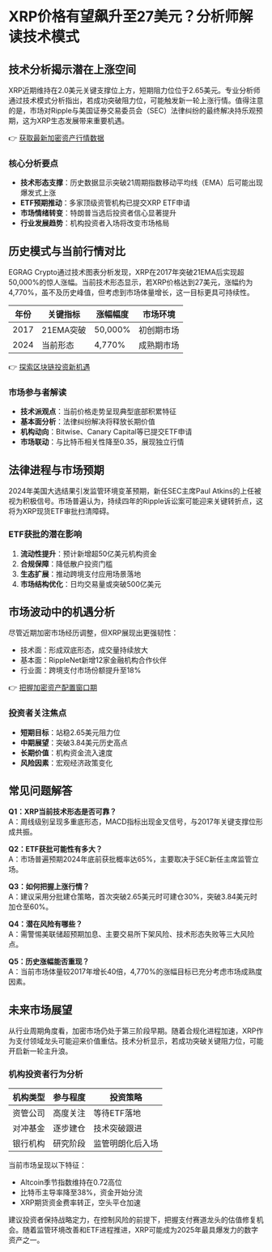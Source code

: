 # XRP价格有望飙升至27美元？分析师解读技术模式

## 技术分析揭示潜在上涨空间

XRP近期维持在2.0美元关键支撑位上方，短期阻力位位于2.65美元。专业分析师通过技术模式分析指出，若成功突破阻力位，可能触发新一轮上涨行情。值得注意的是，市场对Ripple与美国证券交易委员会（SEC）法律纠纷的最终解决持乐观预期，这为XRP生态发展带来重要机遇。

👉 [获取最新加密资产行情数据](https://bit.ly/okx_welcome)

### 核心分析要点
- **技术形态支撑**：历史数据显示突破21周期指数移动平均线（EMA）后可能出现爆发式上涨
- **ETF预期推动**：多家顶级资管机构已提交XRP ETF申请
- **市场情绪转变**：特朗普当选后投资者信心显著提升
- **行业发展趋势**：机构投资者入场将改变市场格局

## 历史模式与当前行情对比

EGRAG Crypto通过技术图表分析发现，XRP在2017年突破21EMA后实现超50,000%的惊人涨幅。当前技术形态显示，若XRP价格达到27美元，涨幅约为4,770%，虽不及历史峰值，但考虑到市场体量增长，这一目标更具可持续性。

| 年份 | 关键指标 | 涨幅幅度 | 市场环境 |
|------|----------|----------|----------|
| 2017 | 21EMA突破 | 50,000% | 初创期市场 |
| 2024 | 当前形态 | 4,770% | 成熟期市场 |

👉 [探索区块链投资新机遇](https://bit.ly/okx_welcome)

### 市场参与者解读
- **技术派观点**：当前价格走势呈现典型底部积累特征
- **基本面分析**：法律纠纷解决将释放长期价值
- **机构动向**：Bitwise、Canary Capital等已提交ETF申请
- **市场联动**：与比特币相关性降至0.35，展现独立行情

## 法律进程与市场预期

2024年美国大选结果引发监管环境变革预期，新任SEC主席Paul Atkins的上任被视为积极信号。市场普遍认为，持续四年的Ripple诉讼案可能迎来关键转折点，这将为XRP现货ETF审批扫清障碍。

### ETF获批的潜在影响
1. **流动性提升**：预计新增超50亿美元机构资金
2. **合规保障**：降低散户投资门槛
3. **生态扩展**：推动跨境支付应用场景落地
4. **市场结构优化**：日均交易量或突破500亿美元

## 市场波动中的机遇分析

尽管近期加密市场经历调整，但XRP展现出更强韧性：
- 技术面：形成双底形态，成交量持续放大
- 基本面：RippleNet新增12家金融机构合作伙伴
- 行业面：跨境支付市场份额提升至18%

👉 [把握加密资产配置窗口期](https://bit.ly/okx_welcome)

### 投资者关注焦点
- **短期目标**：站稳2.65美元阻力位
- **中期展望**：突破3.84美元历史高点
- **长期价值**：机构资金流入速度
- **风险因素**：宏观经济政策变化

## 常见问题解答

**Q1：XRP当前技术形态是否可靠？**  
A：周线级别呈现多重底形态，MACD指标出现金叉信号，与2017年关键支撑位形成共振。

**Q2：ETF获批可能性有多大？**  
A：市场普遍预期2024年底前获批概率达65%，主要取决于SEC新任主席监管立场。

**Q3：如何把握上涨行情？**  
A：建议采用分批建仓策略，首次突破2.65美元时可建仓30%，突破3.84美元时加仓至60%。

**Q4：潜在风险有哪些？**  
A：需警惕美联储超预期加息、主要交易所下架风险、技术形态失败等三大风险点。

**Q5：历史涨幅能否重现？**  
A：当前市场体量较2017年增长40倍，4,770%的涨幅目标已充分考虑市场成熟度因素。

## 未来市场展望

从行业周期角度看，加密市场仍处于第三阶段早期。随着合规化进程加速，XRP作为支付领域龙头可能迎来价值重估。技术分析显示，若成功突破关键阻力位，可能开启新一轮主升浪。

### 机构投资者行为分析
| 机构类型 | 参与程度 | 投资策略 |
|----------|----------|----------|
| 资管公司 | 高度关注 | 等待ETF落地 |
| 对冲基金 | 逐步建仓 | 技术突破跟进 |
| 银行机构 | 研究阶段 | 监管明朗化后入场 |

当前市场呈现以下特征：
- Altcoin季节指数维持在0.72高位
- 比特币主导率降至38%，资金开始分流
- XRP期货资金费率转正，空头平仓加速

建议投资者保持战略定力，在控制风险的前提下，把握支付赛道龙头的估值修复机会。随着监管环境改善和ETF进程推进，XRP可能成为2025年最具爆发力的数字资产之一。